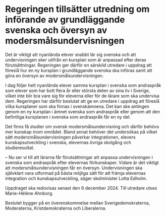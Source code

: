 # Regeringen tillsätter utredning om införande av grundläggande svenska och översyn av modersmålsundervisningen

Det är viktigt att nyanlända elever snabbt lär sig svenska och att undervisningen sker utifrån en kursplan som är anpassad efter deras förutsättningar. Regeringen ger därför en särskild utredare i uppdrag att föreslå hur en ny kursplan i grundläggande svenska ska införas samt att göra en översyn av modersmålsundervisningen.

I dag följer helt nyanlända elever samma kursplan i svenska som andraspråk som elever som har bott flera år eller största delen av sina liv i Sverige, vilket inte blir bra vare sig för eleverna eller för de lärare som ska undervisa dem. Regeringen har därför beslutat att ge en utredare i uppdrag att föreslå vilka kursplaner som ska finnas i svenskämnena. Det kan ske antingen genom en ny kursplan i ämnet svenska som andraspråk eller genom att den befintliga kursplanen i svenska som andraspråk får en ny del.

Det finns få studier om svensk modersmålsundervisning och därför behövs mer kunskap inom området. Bland annat behöver det undersökas på vilket sätt modersmålsundervisningen påverkar integrationen, elevers kunskapsutveckling i svenska, elevernas övriga skolgång och studieresultat.

– Nu ser vi till att lärarna får förutsättningar att anpassa undervisningen i svenska som andraspråk efter elevernas förkunskaper. Vidare är det viktigt att modersmålsundervisningen får en översyn. Undervisningen ska självklart vara utformad på bästa möjliga sätt för att främja elevernas integration och kunskapsutveckling, säger skolminister Lotta Edholm.

Uppdraget ska redovisas senast den 6 december 2024. Till utredare utses Marie-Hélène Ahnborg.

Beslutet bygger på en överenskommelse mellan Sverigedemokraterna, Moderaterna, Kristdemokraterna och Liberalerna.
